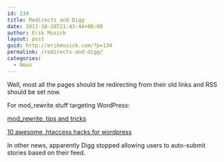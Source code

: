```yaml
---
id: 134
title: Redirects and Digg
date: 2011-10-28T21:43:44+00:00
author: Erik Musick
layout: post
guid: http://erikmusick.com/?p=134
permalink: /redirects-and-digg/
categories:
  - News
---
```

Well, most all the pages should be redirecting from their old links and RSS should be set now.

For mod_rewrite stuff targeting WordPress:

[mod_rewrite, tips and tricks](http://www.askapache.com/htaccess/mod_rewrite-tips-and-tricks.html "Mod_Rewrite Tricks and Tips")

[10 awesome .htaccess hacks for wordpress](http://www.catswhocode.com/blog/10-awesome-htaccess-hacks-for-wordpress "10 awesome .htaccess hacks for WordPress")

In other news, apparently Digg stopped allowing users to auto-submit stories based on their feed.